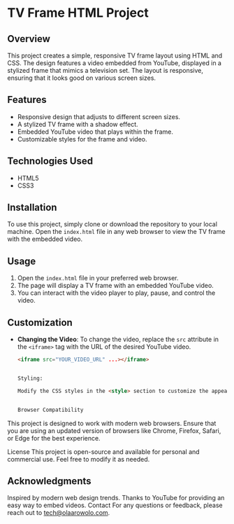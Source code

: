 # TV Frame HTML Project

## Overview

This project creates a simple, responsive TV frame layout using HTML and CSS. The design features a video embedded from YouTube, displayed in a stylized frame that mimics a television set. The layout is responsive, ensuring that it looks good on various screen sizes.

## Features

- Responsive design that adjusts to different screen sizes.
- A stylized TV frame with a shadow effect.
- Embedded YouTube video that plays within the frame.
- Customizable styles for the frame and video.

## Technologies Used

- HTML5
- CSS3

## Installation

To use this project, simply clone or download the repository to your local machine. Open the `index.html` file in any web browser to view the TV frame with the embedded video.

## Usage

1. Open the `index.html` file in your preferred web browser.
2. The page will display a TV frame with an embedded YouTube video.
3. You can interact with the video player to play, pause, and control the video.

## Customization

- **Changing the Video**: To change the video, replace the `src` attribute in the `<iframe>` tag with the URL of the desired YouTube video.
  
  ```html
  <iframe src="YOUR_VIDEO_URL" ...></iframe>


  Styling: 
  
  Modify the CSS styles in the <style> section to customize the appearance of the TV frame, including colors, borders, and shadows.


  Browser Compatibility

This project is designed to work with modern web browsers. Ensure that you are using an updated version of browsers like Chrome, Firefox, Safari, or Edge for the best experience.

License
This project is open-source and available for personal and commercial use. Feel free to modify it as needed.

## Acknowledgments
Inspired by modern web design trends.
Thanks to YouTube for providing an easy way to embed videos.
Contact
For any questions or feedback, please reach out to tech@olaarowolo.com.





